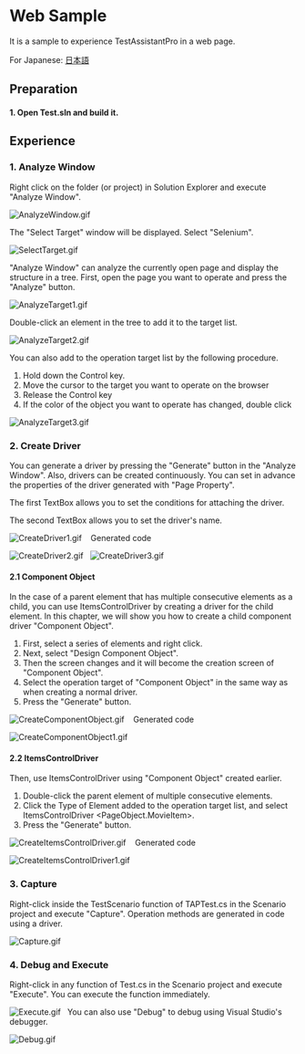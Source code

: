 # Web Sample
It is a sample to experience TestAssistantPro in a web page.

For Japanese: [日本語](https://github.com/Codeer-Software/TestAssistantPro.Samples/blob/master/Web/README_JP.md)

Preparation
--------------
#### 1. Open Test.sln and build it.

Experience
--------------
### 1. Analyze Window
Right click on the folder (or project) in Solution Explorer and execute "Analyze Window".

![AnalyzeWindow.gif](Img/AnalyzeWindow.gif)

The "Select Target" window will be displayed. Select "Selenium".

![SelectTarget.gif](Img/SelectTarget.gif)

"Analyze Window" can analyze the currently open page and display the structure in a tree.
First, open the page you want to operate and press the "Analyze" button.

![AnalyzeTarget1.gif](Img/AnalyzeTarget1.gif)

Double-click an element in the tree to add it to the target list.

![AnalyzeTarget2.gif](Img/AnalyzeTarget2.gif)

You can also add to the operation target list by the following procedure.

1. Hold down the Control key.
2. Move the cursor to the target you want to operate on the browser
3. Release the Control key
4. If the color of the object you want to operate has changed, double click

![AnalyzeTarget3.gif](Img/AnalyzeTarget3.gif)

### 2. Create Driver
You can generate a driver by pressing the "Generate" button in the "Analyze Window".
Also, drivers can be created continuously.
You can set in advance the properties of the driver generated with "Page Property".

The first TextBox allows you to set the conditions for attaching the driver.

The second TextBox allows you to set the driver's name.

![CreateDriver1.gif](Img/CreateDriver1.gif)
 
 Generated code

![CreateDriver2.gif](Img/CreateDriver2.gif)
 
![CreateDriver3.gif](Img/CreateDriver3.gif)
 
#### 2.1 Component Object
In the case of a parent element that has multiple consecutive elements as a child, you can use ItemsControlDriver <T> by creating a driver for the child element.
In this chapter, we will show you how to create a child component driver "Component Object".

1. First, select a series of elements and right click.
2. Next, select "Design Component Object".
3. Then the screen changes and it will become the creation screen of "Component Object".
4. Select the operation target of "Component Object" in the same way as when creating a normal driver.
5. Press the "Generate" button.

![CreateComponentObject.gif](Img/CreateComponentObject.gif)
 
 Generated code

![CreateComponentObject1.gif](Img/CreateComponentObject1.gif)
 
#### 2.2 ItemsControlDriver <T>
Then, use ItemsControlDriver <T> using "Component Object" created earlier.

1. Double-click the parent element of multiple consecutive elements.
2. Click the Type of Element added to the operation target list, and select ItemsControlDriver <PageObject.MovieItem>.
3. Press the "Generate" button.

![CreateItemsControlDriver.gif](Img/CreateItemsControlDriver.gif)
 
 Generated code

![CreateItemsControlDriver1.gif](Img/CreateItemsControlDriver1.gif)
 
### 3. Capture
Right-click inside the TestScenario function of TAPTest.cs in the Scenario project and execute "Capture".
Operation methods are generated in code using a driver.

![Capture.gif](Img/Capture.gif)
 
### 4. Debug and Execute
Right-click in any function of Test.cs in the Scenario project and execute "Execute".
You can execute the function immediately.

![Execute.gif](Img/Execute.gif)
 
You can also use "Debug" to debug using Visual Studio's debugger.

![Debug.gif](Img/Debug.gif)
